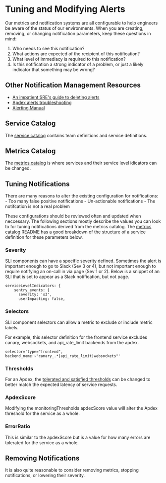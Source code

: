 # Tuning and Modifying Alerts

Our metrics and notification systems are all configurable to help engineers be aware of the status of our environments. When you are creating, removing, or changing notification parameters, keep these questions in mind:

1. Who needs to see this notification?
2. What actions are expected of the recipient of this notification?
3. What level of immediacy is required to this notification?
4. Is this notification a strong indicator of a problem, or just a likely indicator that something may be wrong?

## Other Notification Management Resources

- [An impatient SRE's guide to deleting alerts](./deleting-alerts.md)
- [Apdex alerts troubleshooting](./apdex-alerts-guide.md)
- [Alerting Manual](./alerts_manual.md)

## Service Catalog

The [service catalog](../../services/README.md) contains team definitions and service definitions.

## Metrics Catalog

The [metrics catalog](../../metrics-catalog/README.md) is where services and their service level idicators can be changed.

## Tuning Notifications

There are many reasons to alter the existing configuration for notifications:
    - Too many false positive notifications
    - Un-actionable notifications
    - The notifcation is not a real problem

These configurations should be reviewed often and updated when neccessary. The following sections mostly describe the values you can look to for tuning notifications derived from the metrics catalog. The [metrics catalog README](../../metrics-catalog/README.md) has a good breakdown of the structure of a service definition for these parameters below.

### Severity

SLI components can have a specific severity defined. Sometimes the alert is important enough to go to Slack (Sev 3 or 4), but not important enough to require notifying an on-call in via page (Sev 1 or 2). Below is a snippet of an SLI that is set to appear as a Slack notification, but not page.

```
serviceLevelIndicators: {
    sentry_events: {
      severity: 's3',
      userImpacting: false,
```

### Selectors

SLI component selectors can allow a metric to exclude or include metric labels.

For example, this selector definition for the frontend service excludes canary, websockets, and api_rate_limit backends from the apdex.

```
selector='type="frontend", backend_name!~"canary_.*|api_rate_limit|websockets"'
```

### Thresholds

For an Apdex, the [tolerated and satisfied thresholds](./definition-service-apdex.md) can be changed to better match the expected latency of service requests.

### ApdexScore

Modifying the monitoringThresholds apdexScore value will alter the Apdex threshold for the service as a whole.

### ErrorRatio

This is similar to the apdexScore but is a value for how many errors are tolerated for the service as a whole.

## Removing Notifications

It is also quite reasonable to consider removing metrics, stopping notifications, or lowering their severity.
